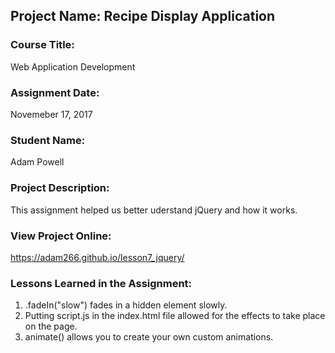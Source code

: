 ## Project Name:  Recipe Display Application

### Course Title:
Web Application Development

### Assignment Date:  
Novemeber 17, 2017

### Student Name:  
Adam Powell

### Project Description:
This assignment helped us better uderstand jQuery and how it works.

### View Project Online:
https://adam266.github.io/lesson7_jquery/

### Lessons Learned in the Assignment:
1. .fadeIn("slow") fades in a hidden element slowly.
2. Putting script.js in the index.html file allowed for the effects to take place on the page.
3. animate() allows you to create your own custom animations.

